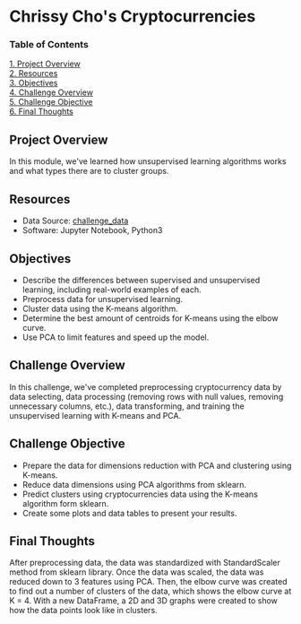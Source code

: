 # Chrissy Cho's Cryptocurrencies
### Table of Contents
[ 1. Project Overview ](#desc)<br /> 
[ 2. Resources ](#resc)<br /> 
[ 3. Objectives ](#obj)<br /> 
[ 4. Challenge Overview ](#chal)<br /> 
[ 5. Challenge Objective ](#chalsum)<br /> 
[ 6. Final Thoughts ](#find)<br />


<a name="desc"></a>
## Project Overview
In this module, we've learned how unsupervised learning algorithms works and what types there are to cluster groups. 

<a name="resc"></a>
## Resources
- Data Source: [challenge_data](https://github.com/chrissycho/Cryptocurrencies/tree/master/challenge)
- Software: Jupyter Notebook, Python3 

<a name="obj"></a>
## Objectives
- Describe the differences between supervised and unsupervised learning, including real-world examples of each.
- Preprocess data for unsupervised learning.
- Cluster data using the K-means algorithm.
- Determine the best amount of centroids for K-means using the elbow curve.
- Use PCA to limit features and speed up the model.

<a name="chal"></a>
## Challenge Overview
In this challenge, we've completed preprocessing cryptocurrency data by data selecting, data processing (removing rows with null values, removing unnecessary columns, etc.), data transforming, and training the unsupervised learning with K-means and PCA. 

<a name="chalsum"></a>
## Challenge Objective
- Prepare the data for dimensions reduction with PCA and clustering using K-means.
- Reduce data dimensions using PCA algorithms from sklearn.
- Predict clusters using cryptocurrencies data using the K-means algorithm form sklearn.
- Create some plots and data tables to present your results.

<a name="find"></a>
## Final Thoughts
After preprocessing data, the data was standardized with StandardScaler method from  sklearn library. Once the data was scaled, the data was reduced down to 3 features using PCA. Then, the elbow curve was created to find out a number of clusters of the data, which shows the elbow curve at K = 4. With a new DataFrame, a 2D and 3D graphs were created to show how the data points look like in clusters. 